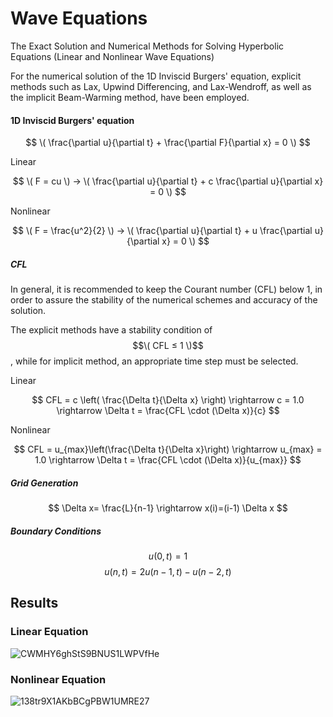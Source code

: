 # Wave Equations
The Exact Solution and Numerical Methods for Solving Hyperbolic Equations (Linear and Nonlinear Wave Equations)

For the numerical solution of the 1D Inviscid Burgers' equation, explicit methods such as Lax, Upwind Differencing, and Lax-Wendroff, as well as the implicit Beam-Warming method, have been employed.

#### 1D Inviscid Burgers' equation
$$ \( \frac{\partial u}{\partial t} + \frac{\partial F}{\partial x} = 0 \) $$

Linear 

$$ \( F = cu \) → \( \frac{\partial u}{\partial t} + c \frac{\partial u}{\partial x} = 0 \) $$

Nonlinear 

$$ \( F = \frac{u^2}{2} \) → \( \frac{\partial u}{\partial t} + u \frac{\partial u}{\partial x} = 0 \) $$  

##### CFL 

In general, it is recommended to keep the Courant number (CFL) below 1, in order to assure the stability of the numerical schemes and accuracy of the solution.

The explicit methods have a stability condition of $$\( CFL ≤ 1 \)$$, while for implicit method, an appropriate time step must be selected.

Linear

$$ CFL = c \left( \frac{\Delta t}{\Delta x} \right) \rightarrow c = 1.0 \rightarrow \Delta t = \frac{CFL \cdot (\Delta x)}{c} $$

Nonlinear

$$ CFL = u_{max}\left(\frac{\Delta t}{\Delta x}\right) \rightarrow u_{max} = 1.0 \rightarrow \Delta t = \frac{CFL \cdot (\Delta x)}{u_{max}} $$

##### Grid Generation

$$ \Delta x= \frac{L}{n-1} \rightarrow  x(i)=(i-1) \Delta x $$

##### Boundary Conditions

$$ u(0,t) = 1 $$
$$ u(n,t) = 2 u(n-1,t) - u(n-2,t) $$

## Results

### Linear Equation

![CWMHY6ghStS9BNUS1LWPVfHe](https://github.com/user-attachments/assets/e79e3507-9e8d-4bec-ac1a-5b6c2d9b1465)

### Nonlinear Equation

![138tr9X1AKbBCgPBW1UMRE27](https://github.com/user-attachments/assets/a3becc73-ea9e-423f-b6a3-7bc547f3ae2b)
